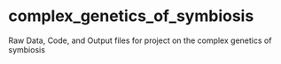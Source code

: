 # complex_genetics_of_symbiosis
Raw Data, Code, and Output files for project on the complex genetics of symbiosis
